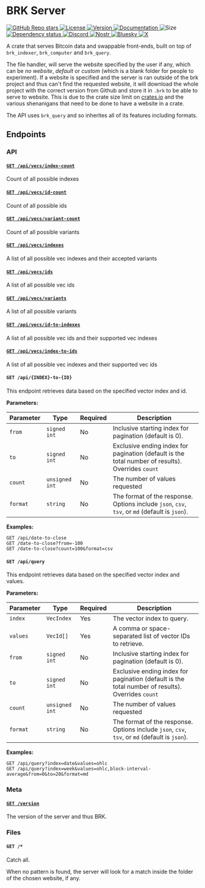 # BRK Server

<p align="left">
  <a href="https://github.com/bitcoinresearchkit/brk">
    <img alt="GitHub Repo stars" src="https://img.shields.io/github/stars/bitcoinresearchkit/brk?style=social">
  </a>
  <a href="https://github.com/bitcoinresearchkit/brk/blob/main/LICENSE.md">
    <img src="https://img.shields.io/crates/l/brk" alt="License" />
  </a>
  <a href="https://crates.io/crates/brk_server">
    <img src="https://img.shields.io/crates/v/brk_server" alt="Version" />
  </a>
  <a href="https://docs.rs/brk_server">
    <img src="https://img.shields.io/docsrs/brk_server" alt="Documentation" />
  </a>
  <img src="https://img.shields.io/crates/size/brk_server" alt="Size" />
  <a href="https://deps.rs/crate/brk_server">
    <img src="https://deps.rs/crate/brk_server/latest/status.svg" alt="Dependency status">
  </a>
  <a href="https://discord.gg/HaR3wpH3nr">
    <img src="https://img.shields.io/discord/1350431684562124850?label=discord" alt="Discord" />
  </a>
  <a href="https://primal.net/p/nprofile1qqsfw5dacngjlahye34krvgz7u0yghhjgk7gxzl5ptm9v6n2y3sn03sqxu2e6">
    <img src="https://img.shields.io/badge/nostr-purple?link=https%3A%2F%2Fprimal.net%2Fp%2Fnprofile1qqsfw5dacngjlahye34krvgz7u0yghhjgk7gxzl5ptm9v6n2y3sn03sqxu2e6" alt="Nostr" />
  </a>
  <a href="https://bsky.app/profile/bitcoinresearchkit.org">
    <img src="https://img.shields.io/badge/bluesky-blue?link=https%3A%2F%2Fbsky.app%2Fprofile%2Fbitcoinresearchkit.org" alt="Bluesky" />
  </a>
  <a href="https://x.com/brkdotorg">
    <img src="https://img.shields.io/badge/x.com-black" alt="X" />
  </a>
</p>

A crate that serves Bitcoin data and swappable front-ends, built on top of `brk_indexer`, `brk_computer` and `brk_query`.

The file handler, will serve the website specified by the user if any, which can be *no website*, *default* or *custom* (which is a blank folder for people to experiment). If a website is specified and the server is ran outside of the brk project and thus can't find the requested website, it will download the whole project with the correct version from Github and store it in `.brk` to be able to serve to website. This is due to the crate size limit on [crates.io](https://crates.io) and the various shenanigans that need to be done to have a website in a crate.

The API uses `brk_query` and so inherites all of its features including formats.

## Endpoints

### API

#### [`GET /api/vecs/index-count`](https://bitcoinresearchkit.org/api/vecs/index-count)

Count of all possible indexes

#### [`GET /api/vecs/id-count`](https://bitcoinresearchkit.org/api/vecs/id-count)

Count of all possible ids

#### [`GET /api/vecs/variant-count`](https://bitcoinresearchkit.org/api/vecs/variant-count)

Count of all possible variants

#### [`GET /api/vecs/indexes`](https://bitcoinresearchkit.org/api/vecs/indexes)

A list of all possible vec indexes and their accepted variants

#### [`GET /api/vecs/ids`](https://bitcoinresearchkit.org/api/vecs/ids)

A list of all possible vec ids

#### [`GET /api/vecs/variants`](https://bitcoinresearchkit.org/api/vecs/variants)

A list of all possible variants

#### [`GET /api/vecs/id-to-indexes`](https://bitcoinresearchkit.org/api/vecs/id-to-indexes)

A list of all possible vec ids and their supported vec indexes

#### [`GET /api/vecs/index-to-ids`](https://bitcoinresearchkit.org/api/vecs/index-to-ids)

A list of all possible vec indexes and their supported vec ids

#### `GET /api/{INDEX}-to-{ID}`

This endpoint retrieves data based on the specified vector index and id.

**Parameters:**

| Parameter | Type | Required | Description |
| --- | --- | --- | --- |
| `from` | `signed int` | No | Inclusive starting index for pagination (default is 0). |
| `to` | `signed int` | No | Exclusive ending index for pagination (default is the total number of results). Overrides `count` |
| `count` | `unsigned int` | No | The number of values requested |
| `format` | `string` | No | The format of the response. Options include `json`, `csv`, `tsv`, or `md` (default is `json`). |

**Examples:**

```
GET /api/date-to-close
GET /date-to-close?from=-100
GET /date-to-close?count=100&format=csv
```

#### `GET /api/query`

This endpoint retrieves data based on the specified vector index and values.

**Parameters:**

| Parameter | Type | Required | Description |
| --- | --- | --- | --- |
| `index` | `VecIndex` | Yes | The vector index to query. |
| `values` | `VecId[]` | Yes | A comma or space-separated list of vector IDs to retrieve. |
| `from` | `signed int` | No | Inclusive starting index for pagination (default is 0). |
| `to` | `signed int` | No | Exclusive ending index for pagination (default is the total number of results). Overrides `count` |
| `count` | `unsigned int` | No | The number of values requested |
| `format` | `string` | No | The format of the response. Options include `json`, `csv`, `tsv`, or `md` (default is `json`). |

**Examples:**

```
GET /api/query?index=date&values=ohlc
GET /api/query?index=week&values=ohlc,block-interval-average&from=0&to=20&format=md
```

### Meta

#### [`GET /version`](https://bitcoinresearchkit.org/version)

The version of the server and thus BRK.

### Files

#### `GET /*`

Catch all.

When no pattern is found, the server will look for a match inside the folder of the chosen website, if any.
